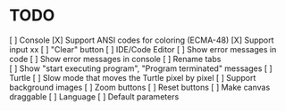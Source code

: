 TODO
====

[ ] Console
    [X] Support ANSI codes for coloring (ECMA-48)
    [X] Support input                                                                                                                                                xx
    [ ] "Clear" button
[ ] IDE/Code Editor
    [ ] Show error messages in code
    [ ] Show error messages in console
    [ ] Rename tabs    
    [ ] Show "start executing program", "Program terminated" messages
[ ] Turtle
    [ ] Slow mode that moves the Turtle pixel by pixel
    [ ] Support background images
    [ ] Zoom buttons
    [ ] Reset buttons
    [ ] Make canvas draggable
[ ] Language
    [ ] Default parameters
    
